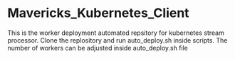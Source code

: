 # Mavericks_Kubernetes_Client

This is the worker deployment automated repsitory for kubernetes stream processor.
Clone the replository and run auto_deploy.sh inside scripts.
The number of workers can be adjusted inside auto_deploy.sh file
